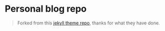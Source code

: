 # Personal blog repo

> Forked from this [jekyll theme repo](https://github.com/tocttou/hacker-blog), thanks for what they have done.
